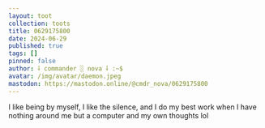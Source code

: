 ```yaml
---
layout: toot
collection: toots
title: 0629175800
date: 2024-06-29
published: true
tags: []
pinned: false
author: ⸸ commander ░ nova ⸸ :~$
avatar: /img/avatar/daemon.jpeg
mastodon: https://mastodon.online/@cmdr_nova/0629175800
---
```


I like being by myself, I like the silence, and I do my best work when I have nothing around me but a computer and my own thoughts lol
